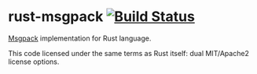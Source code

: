 # rust-msgpack [![Build Status][travis-image]][travis-link]

[travis-image]: https://travis-ci.org/mneumann/rust-msgpack.png?branch=master
[travis-link]: https://travis-ci.org/mneumann/rust-msgpack

[Msgpack][msgpack-home] implementation for Rust language.

[msgpack-home]: http://www.msgpack.org

This code licensed under the same terms as Rust itself: dual MIT/Apache2 license options.
